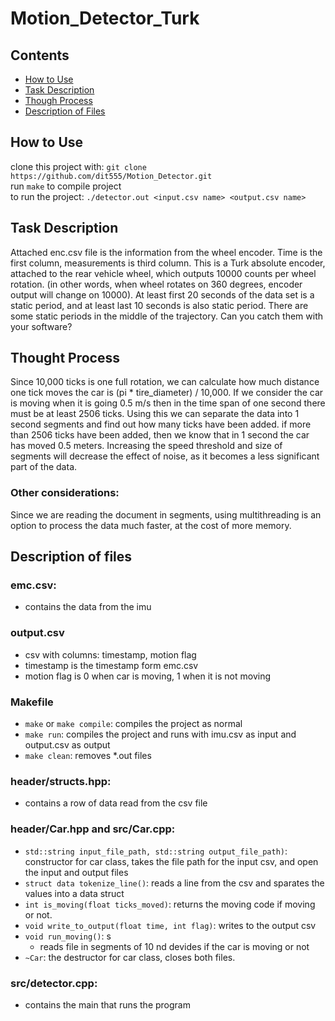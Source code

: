 # Motion_Detector_Turk
## Contents  
- [How to Use](#How-to-Use)
- [Task Description](#Task-Description)
- [Though Process](#Though-Process)
- [Description of Files](#Description-of-Files)

## How to Use
clone this project with: `git clone https://github.com/dit555/Motion_Detector.git`  
run `make` to compile project  
to run the project: `./detector.out <input.csv name> <output.csv name>`

## Task Description
Attached enc.csv file is the information from the wheel encoder.  Time is the first column, measurements is third column. This is a Turk absolute encoder, attached to the rear vehicle wheel, which outputs 10000 counts per wheel rotation. (in other words, when wheel rotates on 360 degrees, encoder output will change on 10000).  At least first 20 seconds of the data set is a static period, and at least last 10 seconds is also static period. There are some static periods in the middle of the trajectory. Can you catch them with your software? 

## Thought Process 
  
Since 10,000 ticks is one full rotation, we can calculate how much distance one tick moves the car is (pi * tire_diameter) / 10,000. If we consider the car is moving when it is going 0.5 m/s then in the time span of one second there must be at least 2506 ticks. Using this we can separate the data into 1 second segments and find out how many ticks have been added. if more than 2506 ticks have been added, then we know that in 1 second the car has moved 0.5 meters. Increasing the speed threshold and size of segments will decrease the effect of noise, as it becomes a less significant part of the data.  
  
### Other considerations:  
Since we are reading the document in segments, using multithreading is an option to process the data much faster, at the cost of more memory.


## Description of files  
### emc.csv:   
* contains the data from the imu

### output.csv
* csv with columns: timestamp, motion flag
* timestamp is the timestamp form emc.csv
* motion flag is 0 when car is moving, 1 when it is not moving

### Makefile
* `make` or `make compile`: compiles the project as normal
* `make run`: compiles the project and runs with imu.csv as input and output.csv as output 
* `make clean`: removes \*.out files

### header/structs.hpp:
* contains a row of data read from the csv file

### header/Car.hpp and src/Car.cpp:
* `std::string input_file_path, std::string output_file_path)`: constructor for car class, takes the file path for the input csv, and open the input and output files
* `struct data tokenize_line()`: reads a line from the csv and sparates the values into a data struct
* `int is_moving(float ticks_moved)`: returns the moving code if moving or not.
* `void write_to_output(float time, int flag)`: writes to the output csv
* `void run_moving()`: s
  * reads file in segments of 10 nd devides if the car is moving or not
* `~Car`: the destructor for car class, closes both files.

### src/detector.cpp:
* contains the main that runs the program
